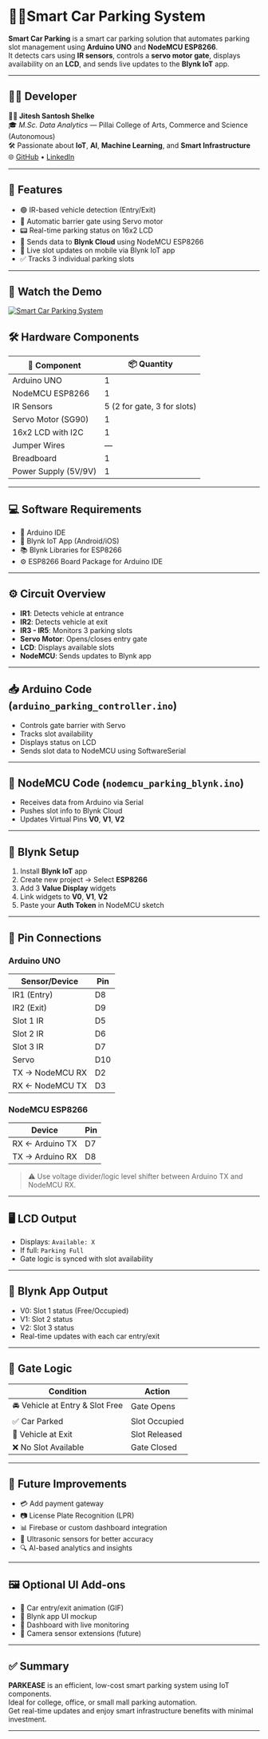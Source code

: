 # 🚗💡Smart Car Parking System

**Smart Car Parking** is a smart car parking solution that automates parking slot management using **Arduino UNO** and **NodeMCU ESP8266**.  
It detects cars using **IR sensors**, controls a **servo motor gate**, displays availability on an **LCD**, and sends live updates to the **Blynk IoT** app.

---

## 👨‍💻 Developer

**🧑‍🔬 Jitesh Santosh Shelke**  
🎓 *M.Sc. Data Analytics* — Pillai College of Arts, Commerce and Science (Autonomous)  
🛠 Passionate about **IoT**, **AI**, **Machine Learning**, and **Smart Infrastructure**  
🌐 [GitHub](https://github.com/JiteshShelke) • [LinkedIn](https://linkedin.com/in/jitesh-shelke-702745286/)

---

## 📌 Features

- 🟢 IR-based vehicle detection (Entry/Exit)
- 🚧 Automatic barrier gate using Servo motor
- 📟 Real-time parking status on 16x2 LCD
- 📡 Sends data to **Blynk Cloud** using NodeMCU ESP8266
- 📱 Live slot updates on mobile via Blynk IoT app
- ✅ Tracks 3 individual parking slots

---

## 🎥 Watch the Demo

[![Smart Car Parking System](https://img.youtube.com/vi/UcszXU9vbh8/0.jpg)](https://www.youtube.com/watch?v=UcszXU9vbh8)



## 🛠️ Hardware Components

| 🔧 Component             | 📦 Quantity |
|-------------------------|-------------|
| Arduino UNO             | 1           |
| NodeMCU ESP8266         | 1           |
| IR Sensors              | 5 (2 for gate, 3 for slots) |
| Servo Motor (SG90)      | 1           |
| 16x2 LCD with I2C       | 1           |
| Jumper Wires            | —           |
| Breadboard              | 1           |
| Power Supply (5V/9V)    | 1           |

---

## 💻 Software Requirements

- 🔌 Arduino IDE
- 📲 Blynk IoT App (Android/iOS)
- 📚 Blynk Libraries for ESP8266
- ⚙️ ESP8266 Board Package for Arduino IDE

---

## ⚙️ Circuit Overview

- **IR1**: Detects vehicle at entrance  
- **IR2**: Detects vehicle at exit  
- **IR3 - IR5**: Monitors 3 parking slots  
- **Servo Motor**: Opens/closes entry gate  
- **LCD**: Displays available slots  
- **NodeMCU**: Sends updates to Blynk app

---

## 📥 Arduino Code (`arduino_parking_controller.ino`)

- Controls gate barrier with Servo
- Tracks slot availability
- Displays status on LCD
- Sends slot data to NodeMCU using SoftwareSerial

---

## 📡 NodeMCU Code (`nodemcu_parking_blynk.ino`)

- Receives data from Arduino via Serial
- Pushes slot info to Blynk Cloud
- Updates Virtual Pins **V0**, **V1**, **V2**

---

## 📲 Blynk Setup

1. Install **Blynk IoT** app  
2. Create new project → Select **ESP8266**  
3. Add 3 **Value Display** widgets  
4. Link widgets to **V0**, **V1**, **V2**  
5. Paste your **Auth Token** in NodeMCU sketch

---

## 🔌 Pin Connections

### Arduino UNO

| Sensor/Device     | Pin  |
|------------------|------|
| IR1 (Entry)       | D8   |
| IR2 (Exit)        | D9   |
| Slot 1 IR         | D5   |
| Slot 2 IR         | D6   |
| Slot 3 IR         | D7   |
| Servo             | D10  |
| TX → NodeMCU RX   | D2   |
| RX ← NodeMCU TX   | D3   |

### NodeMCU ESP8266

| Device         | Pin     |
|----------------|---------|
| RX ← Arduino TX | D7     |
| TX → Arduino RX | D8     |

> ⚠️ Use voltage divider/logic level shifter between Arduino TX and NodeMCU RX.

---

## 🖥 LCD Output

- Displays: `Available: X`
- If full: `Parking Full`
- Gate logic is synced with slot availability

---

## 📱 Blynk App Output

- V0: Slot 1 status (Free/Occupied)  
- V1: Slot 2 status  
- V2: Slot 3 status  
- Real-time updates with each car entry/exit

---

## 🚦 Gate Logic

| Condition                      | Action        |
|-------------------------------|---------------|
| 🚘 Vehicle at Entry & Slot Free | Gate Opens    |
| ✅ Car Parked                  | Slot Occupied |
| 🚗 Vehicle at Exit            | Slot Released |
| ❌ No Slot Available          | Gate Closed   |

---

## 📝 Future Improvements

- 💳 Add payment gateway
- 📷 License Plate Recognition (LPR)
- 📊 Firebase or custom dashboard integration
- 🧠 Ultrasonic sensors for better accuracy
- 🔍 AI-based analytics and insights

---

## 🖼️ Optional UI Add-ons

- 🚗 Car entry/exit animation (GIF)
- 📱 Blynk app UI mockup
- 🧭 Dashboard with live monitoring
- 📸 Camera sensor extensions (future)

---

## ✅ Summary

**PARKEASE** is an efficient, low-cost smart parking system using IoT components.  
Ideal for college, office, or small mall parking automation.  
Get real-time updates and enjoy smart infrastructure benefits with minimal investment.

---
